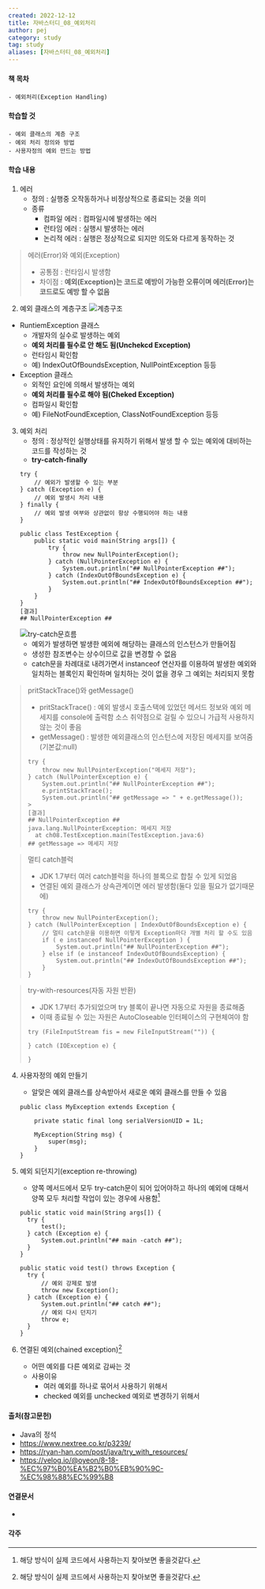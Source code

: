 ```yaml
---
created: 2022-12-12
title: 자바스터디_08_예외처리
author: pej
category: study
tag: study
aliases: [자바스터티_08_예외처리]
---
```


#### 책 목차
	- 예외처리(Exception Handling)


#### 학습할 것
	- 예외 클래스의 계층 구조
	- 예외 처리 정의와 방법
	- 사용자정의 예외 만드는 방법

#### 학습 내용

1. 에러
	+ 정의 : 실행중 오작동하거나 비정상적으로 종료되는 것을 의미
	+ 종류
		+ 컴파일 에러 : 컴파일시에 발생하는 에러
		+ 런타임 에러 : 실행시 발생하는 에러
		+ 논리적 에러 : 실행은 정상적으로 되지만 의도와 다르게 동작하는 것

> 에러(Error)와 예외(Exception)
> + 공통점 : 런타임시 발생함
> + 차이점 : **예외(Exception)는 코드로 예방이 가능한 오류이며 에러(Error)는 코드로도 예방 할 수 없음**

2. 예외 클래스의 계층구조
  ![계층구조](https://img1.daumcdn.net/thumb/R1280x0/?scode=mtistory2&fname=https%3A%2F%2Fblog.kakaocdn.net%2Fdn%2Fbh9TMG%2FbtqTvShdZ7K%2FQ8xs0urXoEzbUagqdv72z1%2Fimg.jpg)

  + RuntiemException 클래스
    + 개발자의 실수로 발생하는 예외
    + **예외 처리를 필수로 안 해도 됨(Unchekcd Exception)**
    + 런타임시 확인함
    + 예) IndexOutOfBoundsException, NullPointException 등등
  + Exception 클래스
    + 외적인 요인에 의해서 발생하는 예외
    + **예외 처리를 필수로 해야 됨(Cheked Exception)**
    + 컴파일시 확인함
    + 예) FileNotFoundException, ClassNotFoundException 등등

3. 예외 처리
	+ 정의 : 정상적인 실행상태를 유지하기 위해서 발생 할 수 있는 예외에 대비하는 코드를 작성하는 것
	+ **try-catch-finally**
	```
	try { 
		// 예외가 발생할 수 있는 부분 
	} catch (Exception e) { 
		// 예외 발생시 처리 내용 
	} finally { 
		// 예외 발생 여부와 상관없이 항상 수행되어야 하는 내용 
	}
	```
	```
	public class TestException {
		public static void main(String args[]) {
			try {
				throw new NullPointerException();
			} catch (NullPointerException e) {
				System.out.println("## NullPointerException ##");
			} catch (IndexOutOfBoundsException e) {
				System.out.println("## IndexOutOfBoundsException ##");
			}
		}
	}
	[결과]
	## NullPointerException ##
	```
	![try-catch문흐름](https://img1.daumcdn.net/thumb/R1280x0/?scode=mtistory2&fname=https%3A%2F%2Fblog.kakaocdn.net%2Fdn%2FuWWfl%2FbtqTEMomC5l%2Ftwye8H8DpQZtZXKoEkUcC0%2Fimg.png)
	+ 예외가 발생하면 발생한 예외에 해당하는 클래스의 인스턴스가 만들어짐
	+ 생성한 참조변수는 상수이므로 값을 변경할 수 없음
	+ catch문을 차례대로 내려가면서 instanceof 연산자를 이용하여 발생한 예외와 일치하는 블록인지 확인하며 일치하는 것이 없을 경우 그 예외는 처리되지 못함
	
> pritStackTrace()와 getMessage()
> + pritStackTrace() : 예외 발생시 호출스택에 있었던 메서드 정보와 예외 메세지를 console에 출력함 소스 취약점으로 걸릴 수 있으니 가급적 사용하지 않는 것이 좋음
> + getMessage() : 발생한 예외클래스의 인스턴스에 저장된 메세지를 보여줌(기본값:null)
> ```
> try {
>     throw new NullPointerException("메세지 저장");
> } catch (NullPointerException e) {
>     System.out.println("## NullPointerException ##");
>     e.printStackTrace();
>     System.out.println("## getMessage => " + e.getMessage());
> >
> [결과]
> ## NullPointerException ##
> java.lang.NullPointerException: 메세지 저장
> 	at ch08.TestException.main(TestException.java:6)
> ## getMessage => 메세지 저장
> ```

> 멀티 catch블럭
> + JDK 1.7부터 여러 catch블럭을 하나의 블록으로 합칠 수 있게 되었음
> + 연결된 예외 클래스가 상속관계이면 에러 발생함(둘다 있을 필요가 없기때문에)
> ```
> try {
>     throw new NullPointerException();
> } catch (NullPointerException | IndexOutOfBoundsException e) {
>     // 멀티 catch문을 이용하면 이렇게 Exception마다 개별 처리 할 수도 있음
>     if ( e instanceof NullPointerException ) {
>         System.out.println("## NullPointerException ##");
>     } else if (e instanceof IndexOutOfBoundsException) {
>         System.out.println("## IndexOutOfBoundsException ##");
>     }
> }
> ```

> try-with-resources(자동 자원 반환)
> + JDK 1.7부터 추가되었으며 try 블록이 끝나면 자동으로 자원을 종료해줌
> + 이때 종료될 수 있는 자원은 AutoCloseable 인터페이스의 구현체여야 함
> ```
> try (FileInputStream fis = new FileInputStream("")) {
>     
> } catch (IOException e) {
>     
> }
> ```

4. 사용자정의 예외 만들기
	+ 알맞은 예외 클래스를 상속받아서 새로운 예외 클래스를 만들 수 있음
	```
	public class MyException extends Exception {
    
	    private static final long serialVersionUID = 1L;
	
	    MyException(String msg) {
	        super(msg);
	    }
	}
	```

5. 예외 되던지기(exception re-throwing)
	+ 양쪽 메서드에서 모두 try-catch문이 되어 있어야하고 하나의 예외에 대해서 양쪽 모두 처리할 작업이 있는 경우에 사용함[^1]
	```
	public static void main(String args[]) {
      try {
          test();
      } catch (Exception e) {
          System.out.println("## main -catch ##");
      }
    }
    
    public static void test() throws Exception {
      try {
          // 예외 강제로 발생
          throw new Exception();
      } catch (Exception e) {
          System.out.println("## catch ##");
          // 예외 다시 던지기
          throw e;
      }
    }
	```

6. 연결된 예외(chained exception)[^1]
	+ 어떤 예외를 다른 예외로 감싸는 것
	+ 사용이유
		+ 여러 예외를 하나로 묶어서 사용하기 위해서
		+ checked 예외를 unchecked 예외로 변경하기 위해서

#### 출처(참고문헌)
- Java의 정석
- https://www.nextree.co.kr/p3239/
- https://ryan-han.com/post/java/try_with_resources/
- https://velog.io/@oyeon/8-18-%EC%97%B0%EA%B2%B0%EB%90%9C-%EC%98%88%EC%99%B8

#### 연결문서
-

#### 각주
[^1]: 해당 방식이 실제 코드에서 사용하는지 찾아보면 좋을것같다.
